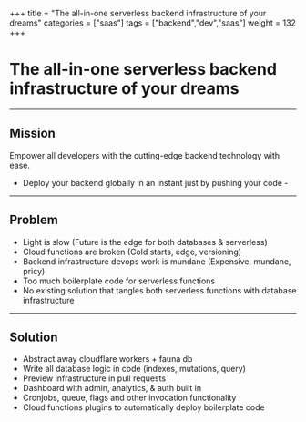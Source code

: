 +++
title = "The all-in-one serverless backend infrastructure of your dreams"
categories = ["saas"]
tags = ["backend","dev","saas"]
weight = 132
+++

# The all-in-one serverless backend infrastructure of your dreams

---

## Mission

Empower all developers with the cutting-edge backend technology with ease.
- Deploy your backend globally in an instant just by pushing your code -

---

## Problem

- Light is slow (Future is the edge for both databases & serverless)
- Cloud functions are broken (Cold starts, edge, versioning)
- Backend infrastructure devops work is mundane (Expensive, mundane, pricy)
- Too much boilerplate code for serverless functions
- No existing solution that tangles both serverless functions with database infrastructure

---

## Solution

- Abstract away cloudflare workers + fauna db
- Write all database logic in code (indexes, mutations, query)
- Preview infrastructure in pull requests
- Dashboard with admin, analytics, & auth built in
- Cronjobs, queue, flags and other invocation functionality
- Cloud functions plugins to automatically deploy boilerplate code
